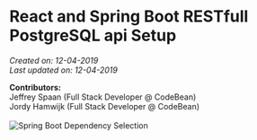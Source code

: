# React and Spring Boot RESTfull PostgreSQL api Setup

*Created on: 12-04-2019*<br />
*Last updated on: 12-04-2019*

**Contributors:**<br />
Jeffrey Spaan (Full Stack Developer @ CodeBean)<br />
Jordy Hamwijk (Full Stack Developer @ CodeBean)<br />
<br />
![Spring Boot Dependency Selection](https://raw.githubusercontent.com/codebean-university/react-spring-boot-restful-api-postgresql/master/images/spring-boot-dependency-selection.png)


<br /><br />
